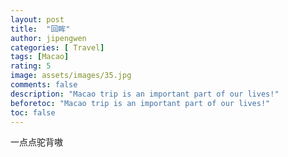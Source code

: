 ```yaml
---
layout: post
title:  "回眸"
author: jipengwen
categories: [ Travel]
tags: [Macao]
rating: 5
image: assets/images/35.jpg
comments: false
description: "Macao trip is an important part of our lives!"
beforetoc: "Macao trip is an important part of our lives!"
toc: false
---
```

  
一点点驼背嗷
